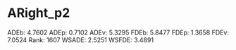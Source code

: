 # ARight_p2

ADEb: 4.7602
ADEp: 0.7102
ADEv: 5.3295
FDEb: 5.8477
FDEp: 1.3658
FDEv: 7.0524
Rank: 1607
WSADE: 2.5251
WSFDE: 3.4891